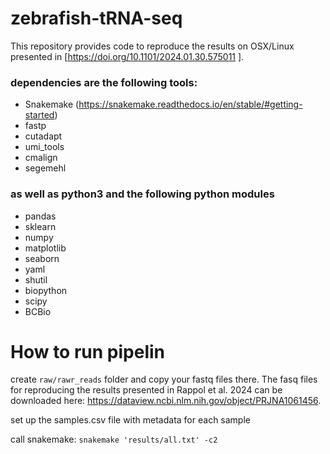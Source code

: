 # zebrafish-tRNA-seq

This repository provides code to reproduce the results on OSX/Linux presented in [https://doi.org/10.1101/2024.01.30.575011 ].

### dependencies are the following tools:

- Snakemake (https://snakemake.readthedocs.io/en/stable/#getting-started)
- fastp
- cutadapt
- umi_tools
- cmalign
- segemehl


### as well as python3 and the following python modules
- pandas
- sklearn
- numpy
- matplotlib
- seaborn
- yaml
- shutil
- biopython
- scipy
- BCBio

# How to run pipelin

create `raw/rawr_reads` folder and copy your fastq files there. The fasq files for reproducing the results presented in Rappol et al. 2024 can be downloaded here: https://dataview.ncbi.nlm.nih.gov/object/PRJNA1061456.

set up the samples.csv file with metadata for each sample

call snakemake:
`snakemake 'results/all.txt' -c2`
